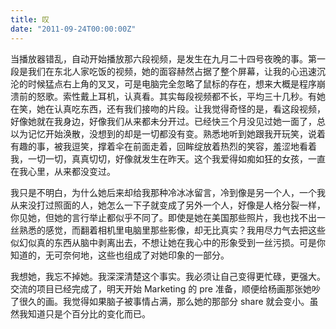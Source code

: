 ```yaml
---
title: 叹
date: "2011-09-24T00:00:00Z"
---
```


当播放器错乱，自动开始播放那六段视频，是发生在九月二十四号夜晚的事。第一段是我们在东北人家吃饭的视频，她的面容赫然占据了整个屏幕，让我的心迅速沉沦的时候猛点右上角的叉叉，可是电脑完全忽略了鼠标的存在，想来大概是程序崩溃前的怒歌。索性戴上耳机，认真看。其实每段视频都不长，平均三十几秒。有她在笑，她在认真吃东西，还有我们接吻的片段。让我觉得奇怪的是，看这段视频，好像她就在我身边，好像我们从来都未分开过。已经快三个月没见过她一面了，总以为记忆开始涣散，没想到的却是一切都没有变。熟悉地听到她跟我开玩笑，说着有趣的事，被我逗笑，撑着伞在前面走着，回眸绽放着热烈的笑容，羞涩地看着我，一切一切，真真切切，好像就发生在昨天。这个我爱得如痴如狂的女孩，一直在我心里，从来都没变过。

我只是不明白，为什么她后来却给我那种冷冰冰留言，冷到像是另一个人，一个我从来没打过照面的人，她怎么一下子就变成了另外一个人，好像是人格分裂一样，你见她，但她的言行举止都似乎不同了。即使是她在美国那些照片，我也找不出一丝熟悉的感觉，而翻着相机里电脑里那些影像，却无比真实？我用尽力气去把这些似幻似真的东西从脑中剥离出去，不想让她在我心中的形象受到一丝污损。可是你知道的，无可奈何地，这些也组成了对她印象的一部分。

我想她，我忘不掉她。我深深清楚这个事实。我必须让自己变得更忙碌，更强大。交流的项目已经完成了，明天开始 Marketing 的 pre 准备，顺便给杨画那张她吵了很久的画。我觉得如果脑子被事情占满，那么她的那部分 share 就会变小。虽然我知道只是个百分比的变化而已。
